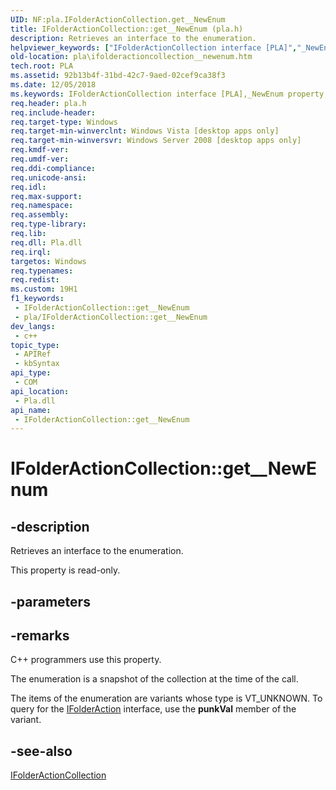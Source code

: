 ```yaml
---
UID: NF:pla.IFolderActionCollection.get__NewEnum
title: IFolderActionCollection::get__NewEnum (pla.h)
description: Retrieves an interface to the enumeration.
helpviewer_keywords: ["IFolderActionCollection interface [PLA]","_NewEnum property","IFolderActionCollection._NewEnum","IFolderActionCollection.get__NewEnum","IFolderActionCollection::_NewEnum","IFolderActionCollection::get__NewEnum","_NewEnum property [PLA]","_NewEnum property [PLA]","IFolderActionCollection interface","base.ifolderactioncollection__newenum","get__NewEnum","pla.ifolderactioncollection__newenum","pla/IFolderActionCollection::_NewEnum","pla/IFolderActionCollection::get__NewEnum"]
old-location: pla\ifolderactioncollection__newenum.htm
tech.root: PLA
ms.assetid: 92b13b4f-31bd-42c7-9aed-02cef9ca38f3
ms.date: 12/05/2018
ms.keywords: IFolderActionCollection interface [PLA],_NewEnum property, IFolderActionCollection._NewEnum, IFolderActionCollection.get__NewEnum, IFolderActionCollection::_NewEnum, IFolderActionCollection::get__NewEnum, _NewEnum property [PLA], _NewEnum property [PLA],IFolderActionCollection interface, base.ifolderactioncollection__newenum, get__NewEnum, pla.ifolderactioncollection__newenum, pla/IFolderActionCollection::_NewEnum, pla/IFolderActionCollection::get__NewEnum
req.header: pla.h
req.include-header: 
req.target-type: Windows
req.target-min-winverclnt: Windows Vista [desktop apps only]
req.target-min-winversvr: Windows Server 2008 [desktop apps only]
req.kmdf-ver: 
req.umdf-ver: 
req.ddi-compliance: 
req.unicode-ansi: 
req.idl: 
req.max-support: 
req.namespace: 
req.assembly: 
req.type-library: 
req.lib: 
req.dll: Pla.dll
req.irql: 
targetos: Windows
req.typenames: 
req.redist: 
ms.custom: 19H1
f1_keywords:
 - IFolderActionCollection::get__NewEnum
 - pla/IFolderActionCollection::get__NewEnum
dev_langs:
 - c++
topic_type:
 - APIRef
 - kbSyntax
api_type:
 - COM
api_location:
 - Pla.dll
api_name:
 - IFolderActionCollection::get__NewEnum
---
```


# IFolderActionCollection::get__NewEnum


## -description

Retrieves an interface to the enumeration.

This property is read-only.

## -parameters

## -remarks

C++ programmers use this property.

The enumeration is a snapshot of the collection at the time of the call.

The items of the enumeration are variants whose type is VT_UNKNOWN. To query for the <a href="/previous-versions/windows/desktop/api/pla/nn-pla-ifolderaction">IFolderAction</a> interface, use the <b>punkVal</b> member of the variant.

## -see-also

<a href="/previous-versions/windows/desktop/api/pla/nn-pla-ifolderactioncollection">IFolderActionCollection</a>

